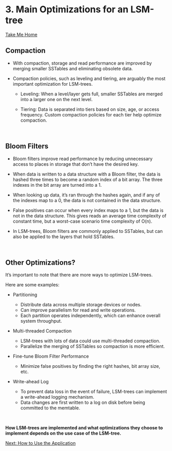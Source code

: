 # 3. Main Optimizations for an LSM-tree
[Take Me Home](README.md)
<br>

## Compaction

- With compaction, storage and read performance are improved by merging smaller SSTables and eliminating obsolete data.

- Compaction policies, such as leveling and tiering, are arguably the most important optimization for LSM-trees.

    - Leveling: When a level/layer gets full, smaller SSTables are merged into a larger one on the next level.

    - Tiering: Data is separated into tiers based on size, age, or access frequency. Custom compaction policies for each tier help optimize compaction.

<br>

## Bloom Filters

- Bloom filters improve read performance by reducing unnecessary access to places in storage that don’t have the desired key.

- When data is written to a data structure with a Bloom filter, the data is hashed three times to become a random index of a bit array. The three indexes in the bit array are turned into a 1.

- When looking up data, it’s ran through the hashes again, and if any of the indexes map to a 0, the data is not contained in the data structure.

- False positives can occur when every index maps to a 1, but the data is not in the data structure. This gives reads an average time complexity of constant time, but a worst-case scenario time complexity of O(n).

- In LSM-trees, Bloom filters are commonly applied to SSTables, but can also be applied to the layers that hold SSTables.

<br>

## Other Optimizations?

It’s important to note that there are more ways to optimize LSM-trees. 

Here are some examples:

- Partitioning

    - Distribute data across multiple storage devices or nodes.
    - Can improve parallelism for read and write operations.
    - Each partition operates independently, which can enhance overall system throughput.

- Multi-threaded Compaction

    - LSM-trees with lots of data could use multi-threaded compaction.
    - Parallelize the merging of SSTables so compaction is more efficient.

- Fine-tune Bloom Filter Performance

    - Minimize false positives by finding the right hashes, bit array size, etc.

- Write-ahead Log

    - To prevent data loss in the event of failure, LSM-trees can implement a write-ahead logging mechanism.
    - Data changes are first written to a log on disk before being committed to the memtable.

<br>

**How LSM-trees are implemented and what optimizations they choose to implement depends on the use case of the LSM-tree.**

[Next: How to Use the Application](04_application_guide.md)
